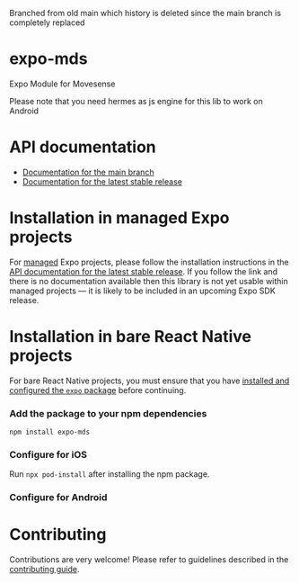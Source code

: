 Branched from old main which history is deleted since the main branch is completely replaced

# expo-mds

Expo Module for Movesense

Please note that you need hermes as js engine for this lib to work on Android

# API documentation

- [Documentation for the main branch](https://github.com/expo/expo/blob/main/docs/pages/versions/unversioned/sdk/mds.md)
- [Documentation for the latest stable release](https://docs.expo.dev/versions/latest/sdk/mds/)

# Installation in managed Expo projects

For [managed](https://docs.expo.dev/versions/latest/introduction/managed-vs-bare/) Expo projects, please follow the installation instructions in the [API documentation for the latest stable release](#api-documentation). If you follow the link and there is no documentation available then this library is not yet usable within managed projects &mdash; it is likely to be included in an upcoming Expo SDK release.

# Installation in bare React Native projects

For bare React Native projects, you must ensure that you have [installed and configured the `expo` package](https://docs.expo.dev/bare/installing-expo-modules/) before continuing.

### Add the package to your npm dependencies

```
npm install expo-mds
```

### Configure for iOS

Run `npx pod-install` after installing the npm package.


### Configure for Android



# Contributing

Contributions are very welcome! Please refer to guidelines described in the [contributing guide]( https://github.com/expo/expo#contributing).
